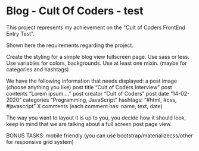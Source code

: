 # Blog - Cult Of Coders - test
This project represents my achievement on the "Cult of Coders FrontEnd Entry Test".

Shown here the requirements regarding the project.

Create the styling for a simple blog view fullscreen page.
Use sass or less.
Use variables for colors, backgrounds.
Use at least one mixin. (maybe for categories and hashtags)

We have the following information that needs displayed:
a post image (choose anything you like)
post title “Cult of Coders Interview”
post contents “Lorem ipsum….”
post creator “Cult of Coders”
post date “14-02-2020”
categories  “Programming, JavaScript”
hashtags: “#html, #css, #javascript”
X comments (each comment has: name, text, date)

The way you want to layout it is up to you, you decide how it should look, keep in mind that we are talking about a full screen post page view.

BONUS TASKS:
mobile friendly (you can use bootstrap/materializecss/other for responsive grid system)
